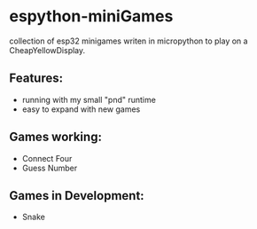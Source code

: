 # espython-miniGames
collection of esp32 minigames writen in micropython to play on a CheapYellowDisplay.

## Features:
- running with my small "pnd" runtime
- easy to expand with new games


## Games working:
- Connect Four
- Guess Number

## Games in Development:
- Snake
